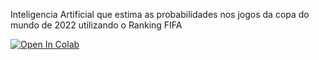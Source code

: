 Inteligencia Artificial que estima as probabilidades nos jogos da copa do mundo de 2022 utilizando o Ranking FIFA

<a href="https://colab.research.google.com/github/joaoeliandro/ia-estimativa-copa-2022/blob/main/estimativaCopa2022.ipynb" target="_parent"><img src="https://colab.research.google.com/assets/colab-badge.svg" alt="Open In Colab"/></a>
